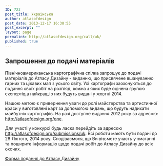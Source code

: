 ```yaml
---
ID: 723
post_title: Українська
author: atlasofdesign
post_date: 2013-12-17 16:38:55
post_excerpt: ""
layout: page
permalink: http://atlasofdesign.org/call/uk/
published: true
---
```

<h2>Запрошення до подачі матеріалів</h2>
Північноамериканська картографічна спілка запрошує до подачі матеріалів до Атласу Дизайну - виданню, що присвячене вшануванню гарних та цікавих мап з усього світу. Усі картографи заохочуються до подання своїх робіт на розгляд, кожна з яких буде оцінена групою експертів,а найкращі з них будуть видані у жовтні 2014.

Нашою метою є привернення уваги до ролі майстерства та артистичної краси у виготовлені карт за допомогою видань, що будуть надихати майбутніх картографів. На разі доступне видання 2012 року за адресою: <a href="http://atlasofdesign.org/one">http://atlasofdesign.org/one</a>.

Для участі у конкурсі будь ласка перейдіть за адресою <a href="http://atlasofdesign.org/submissions/uk">http://atlasofdesign.org/submissions/uk</a>. Всі роботи мають бути подані до 28 Лютого, 2014 року. Сподіваємося, що Ви візьмете участь у змаганні та поширите інформацію щодо подачі робіт до Атласу Дизайну до всіх охочих.

<a href="http://atlasofdesign.org/submissions/uk" class="call-to-action blue">Форма подання до Атласу Дизайну</a>